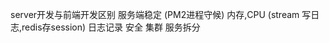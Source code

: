 server开发与前端开发区别
    服务端稳定 (PM2进程守候)
    内存,CPU (stream 写日志,redis存session)
    日志记录
    安全
    集群 服务拆分